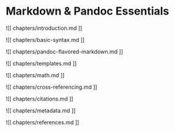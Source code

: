 # Markdown & Pandoc Essentials

![[ chapters/introduction.md ]]

<!-- ![[ chapters/markdown-cheat-sheet.md ]] -->

![[ chapters/basic-syntax.md ]]

<!-- ![[ chapters/extended-syntax.md ]] -->

![[ chapters/pandoc-flavored-markdown.md ]]

![[ chapters/templates.md ]]

![[ chapters/math.md ]]

![[ chapters/cross-referencing.md ]]

![[ chapters/citations.md ]]

![[ chapters/metadata.md ]]

![[ chapters/references.md ]]
